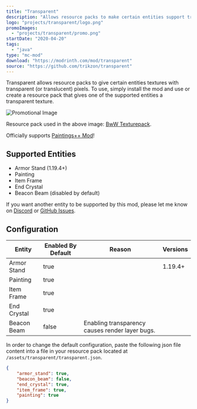 ```yaml
---
title: "Transparent"
description: "Allows resource packs to make certain entities support transparency."
logo: "projects/transparent/logo.png"
promoImages:
  - "projects/transparent/promo.png"
startDate: "2020-04-20"
tags:
  - "java"
type: "mc-mod"
download: "https://modrinth.com/mod/transparent"
source: "https://github.com/trikzon/transparent"
---
```


Transparent allows resource packs to give certain entities textures with transparent (or translucent) pixels. To use, simply install the mod and use or create a resource pack that gives one of the supported entities a transparent texture.

![Promotional Image](https://github.com/Trikzon/transparent/blob/1.20/promo.png?raw=true)

Resource pack used in the above image: [BwW Texturepack](https://www.curseforge.com/minecraft/texture-packs/bww-texturepack).

Officially supports [Paintings++ Mod](https://www.curseforge.com/minecraft/mc-mods/paintings)!

## Supported Entities
- Armor Stand (1.19.4+)
- Painting
- Item Frame
- End Crystal
- Beacon Beam (disabled by default)

If you want another entity to be supported by this mod, please let me know on [Discord](https://discord.gg/aqXkvbJ) or [GitHub Issues](https://github.com/Trikzon/transparent/issues).

## Configuration
| Entity      | Enabled By Default | Reason                                          | Versions |
|-------------|--------------------|-------------------------------------------------|----------|
| Armor Stand | true               |                                                 | 1.19.4+  |
| Painting    | true               |                                                 |          |
| Item Frame  | true               |                                                 |          |
| End Crystal | true               |                                                 |          |
| Beacon Beam | false              | Enabling transparency causes render layer bugs. |          |

In order to change the default configuration, paste the following json file content into a file in your resource pack located at `/assets/transparent/transparent.json`.

```json
{
    "armor_stand": true,
    "beacon_beam": false,
    "end_crystal": true,
    "item_frame": true,
    "painting": true
}
```

<style lang="scss">
    img {
        max-width: 100%;
        height: auto;
    }
</style>
